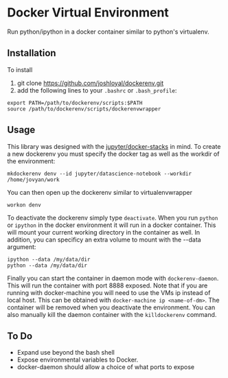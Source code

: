 Docker Virtual Environment
==========================
Run python/ipython in a docker container similar to python's virtualenv.

Installation
------------
To install

1. git clone https://github.com/joshloyal/dockerenv.git
2. add the following lines to your `.bashrc` or `.bash_profile`:
```
export PATH=/path/to/dockerenv/scripts:$PATH
source /path/to/dockerenv/scripts/dockerenvwrapper
```

Usage
-----
This library was designed with the [jupyter/docker-stacks](https://github.com/jupyter/docker-stacks) in mind.
To create a new dockerenv you must specify the docker tag as well as the workdir of the environment:
```
mkdockerenv denv --id jupyter/datascience-notebook --workdir /home/jovyan/work
```
You can then open up the dockerenv similar to virtualenvwrapper
```
workon denv
```
To deactivate the dockerenv simply type `deactivate`. When you run `python` or `ipython` in the docker environment
it will run in a docker container. This will mount your current working directory in the container as well. In addition,
you can specificy an extra volume to mount with the --data argument:
```
ipython --data /my/data/dir
python --data /my/data/dir
```

Finally you can start the container in daemon mode with `dockerenv-daemon`. This will run the container with port 8888 exposed.
Note that if you are running with docker-machine you will need to use the VMs ip instead of local host. This can be obtained with
`docker-machine ip <name-of-dm>`. The container will be removed when you deactivate the environment. You can also manually kill the
daemon container with the `killdockerenv` command.

To Do
-----
* Expand use beyond the bash shell
* Expose environmental variables to Docker.
* docker-daemon should allow a choice of what ports to expose
